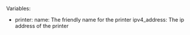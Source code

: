 Variables:

- printer:
    name: The friendly name for the printer
    ipv4_address: The ip address of the printer
